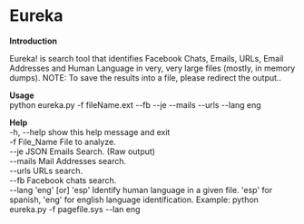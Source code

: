 # Eureka

<b>Introduction</b>

Eureka! is search tool that identifies Facebook Chats, Emails, URLs, Email Addresses and Human Language in very, very large files (mostly, in memory dumps). NOTE: To save the results into a file, please redirect the output..

<b>Usage</b> </br>
python eureka.py -f fileName.ext --fb --je --mails --urls --lang eng

<b>Help</b> </br>
-h, --help            show this help message and exit</br>
-f File_Name          File to analyze.</br>
--je                  JSON Emails Search. (Raw output)</br>
--mails               Mail Addresses search.</br>
--urls                URLs search.</br>
--fb                Facebook chats search.</br>
--lang 'eng' [or] 'esp'
                      Identify human language in a given file. 'esp' for
                      spanish, 'eng' for english language identification.
                      Example: python eureka.py -f pagefile.sys --lan eng

